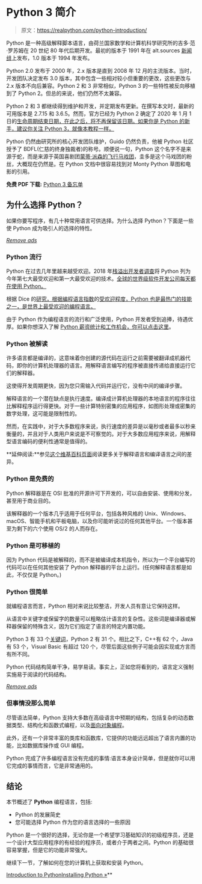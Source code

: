 # Python 3 简介

> 原文：<https://realpython.com/python-introduction/>

Python 是一种高级解释脚本语言，由荷兰国家数学和计算机科学研究所的吉多·范·罗苏姆在 20 世纪 80 年代后期开发。最初的版本于 1991 年在 alt.sources [新闻组](https://en.wikipedia.org/wiki/Usenet)上发布，1.0 版本于 1994 年发布。

Python 2.0 发布于 2000 年，2.x 版本是直到 2008 年 12 月的主流版本。当时，开发团队决定发布 3.0 版本，其中包含一些相对较小但重要的更改，这些更改与 2.x 版本不向后兼容。Python 2 和 3 非常相似，Python 3 的一些特性被反向移植到了 Python 2。但总的来说，他们仍然不太兼容。

Python 2 和 3 都继续得到维护和开发，并定期发布更新。在撰写本文时，最新的可用版本是 2.7.15 和 3.6.5。然而，官方已经为 Python 2 确定了 2020 年 1 月 1 日的[生命周期结束日期，在此之后，将不再保留该日期。如果你是 Python 的新手，建议你关注 Python 3，就像本教程一样。](https://pythonclock.org)

Python 仍然由研究所的核心开发团队维护，Guido 仍然负责，他被 Python 社区授予了 BDFL(仁慈的终身独裁者)的称号。顺便说一句，Python 这个名字不是来源于蛇，而是来源于英国喜剧团[蒙蒂·派森的飞行马戏团](https://en.wikipedia.org/wiki/Monty_Python%27s_Flying_Circus)，圭多是这个马戏团的粉丝，大概现在仍然是。在 Python 文档中很容易找到对 Monty Python 草图和电影的引用。

**免费 PDF 下载:** [Python 3 备忘单](https://realpython.com/bonus/python-cheat-sheet-short/)

## 为什么选择 Python？

如果你要写程序，有几十种常用语言可供选择。为什么选择 Python？下面是一些使 Python 成为吸引人的选择的特性。

[*Remove ads*](/account/join/)

### Python 流行

Python 在过去几年里越来越受欢迎。2018 年[栈溢出开发者调查](https://insights.stackoverflow.com/survey/2018)将 Python 列为今年第七大最受欢迎和第一大最受欢迎的技术。[全球的世界级软件开发公司每天都在使用 Python。](https://realpython.com/world-class-companies-using-python/)

根据 Dice 的[研究，根据编程语言指数](https://insights.dice.com/2016/02/01/whats-hot-and-not-in-tech-skills/)的[受欢迎程度，Python 也是最热门的技能之一，是世界上最受欢迎的编程语言。](https://pypl.github.io/PYPL.html)

由于 Python 作为编程语言的流行和广泛使用，Python 开发者受到追捧，待遇优厚。如果你想深入了解 [Python 薪资统计和工作机会，你可以点击这里](https://dbader.org/blog/why-learn-python)。

### Python 被解读

许多语言都是编译的，这意味着你创建的源代码在运行之前需要被翻译成机器代码，即你的计算机处理器的语言。用解释语言编写的程序被直接传递给直接运行它们的解释器。

这使得开发周期更快，因为您只需输入代码并运行它，没有中间的编译步骤。

解释语言的一个潜在缺点是执行速度。编译成计算机处理器的本地语言的程序往往比解释程序运行得更快。对于一些计算特别密集的应用程序，如图形处理或密集的数字处理，这可能是限制性的。

然而，在实践中，对于大多数程序来说，执行速度的差异是以毫秒或者最多以秒来衡量的，并且对于人类用户来说是不可察觉的。对于大多数应用程序来说，用解释型语言编码的便利性通常是值得的。

**延伸阅读:**参见[这个维基百科页面](https://en.wikipedia.org/wiki/Interpreted_language)阅读更多关于解释语言和编译语言之间的差异。

### Python 是免费的

Python 解释器是在 OSI 批准的开源许可下开发的，可以自由安装、使用和分发，甚至用于商业目的。

该解释器的一个版本几乎适用于任何平台，包括各种风格的 Unix、Windows、macOS、智能手机和平板电脑，以及你可能听说过的任何其他平台。一个版本甚至为剩下的六个使用 OS/2 的人而存在。

### Python 是可移植的

因为 Python 代码是被解释的，而不是被编译成本机指令，所以为一个平台编写的代码可以在任何其他安装了 Python 解释器的平台上运行。(任何解释语言都是如此，不仅仅是 Python。)

### Python 很简单

就编程语言而言，Python 相对来说比较整洁，开发人员有意让它保持这样。

从语言中关键字或保留字的数量可以粗略估计语言的复杂性。这些词是编译器或解释器保留的特殊含义，因为它们指定了语言的特定内置功能。

Python 3 有 33 个[关键词](https://realpython.com/python-keywords/)，Python 2 有 31 个。相比之下，C++有 62 个，Java 有 53 个，Visual Basic 有超过 120 个，尽管后面这些例子可能会因实现或方言而有所不同。

Python 代码结构简单干净，易学易读。事实上，正如您将看到的，语言定义强制实施易于阅读的代码结构。

[*Remove ads*](/account/join/)

### 但事情没那么简单

尽管语法简单，Python 支持大多数在高级语言中预期的结构，包括复杂的动态数据类型、结构化和函数式编程，以及[面向对象编程](https://realpython.com/python3-object-oriented-programming/)。

此外，还有一个非常丰富的类库和函数库，它提供的功能远远超出了语言内置的功能，比如数据库操作或 GUI 编程。

Python 完成了许多编程语言没有完成的事情:语言本身设计简单，但是就你可以用它完成的事情而言，它是非常通用的。

## 结论

本节概述了 **Python** 编程语言，包括:

*   Python 的发展简史
*   您可能选择 Python 作为您的语言选择的一些原因

Python 是一个很好的选择，无论你是一个希望学习基础知识的初级程序员，还是一个设计大型应用程序的有经验的程序员，或者介于两者之间。Python 的基础很容易掌握，但是它的功能非常强大。

继续下一节，了解如何在您的计算机上获取和安装 Python。

[Introduction to Python](#)[Installing Python »](https://realpython.com/installing-python/)**